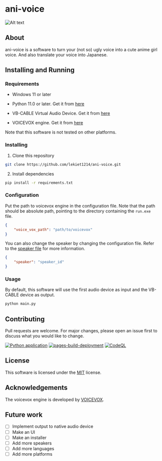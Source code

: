 # ani-voice
![Alt text](https://voicevox.hiroshiba.jp/static/4be83af8654ea36b6798a9b77591a6fb/c512e/top-illust-005.webp)
## About

ani-voice is a software to turn your (not so) ugly voice into a cute anime girl voice.
And also translate your voice into Japanese.

## Installing and Running

### Requirements

- Windows 11 or later

- Python 11.0 or later. Get it from [here](https://www.python.org/downloads/)

- VB-CABLE Virtual Audio Device. Get it from [here](https://vb-audio.com/Cable/)

- VOICEVOX engine. Get it from [here](https://github.com/VOICEVOX/voicevox_engine/releases/tag/0.14.4)

Note that this software is not tested on other platforms.

### Installing

1. Clone this repository

```bash
git clone https://github.com/lekiet1214/ani-voice.git
```

2. Install dependencies

```bash
pip install -r requirements.txt
```

### Configuration

Put the path to voicevox engine in the configuration file.
Note that the path should be absolute path, pointing to the directory containing the `run.exe` file.

```json
{
    "voice_vox_path": "path/to/voicevox"
}
```

You can also change the speaker by changing the configuration file.
Refer to the [speaker file](speakers.json) for more information.

```json
{
    "speaker": "speaker_id"
}
```

### Usage

By default, this software will use the first audio device as input and the VB-CABLE device as output.

```bash
python main.py
```

## Contributing

Pull requests are welcome. For major changes, please open an issue first to discuss what you would like to change.

[![Python application](https://github.com/lekiet1214/ani-voice/actions/workflows/python-app.yml/badge.svg?branch=main)](https://github.com/lekiet1214/ani-voice/actions/workflows/python-app.yml)
[![pages-build-deployment](https://github.com/lekiet1214/ani-voice/actions/workflows/pages/pages-build-deployment/badge.svg?branch=main)](https://github.com/lekiet1214/ani-voice/actions/workflows/pages/pages-build-deployment)
[![CodeQL](https://github.com/lekiet1214/ani-voice/actions/workflows/github-code-scanning/codeql/badge.svg)](https://github.com/lekiet1214/ani-voice/actions/workflows/github-code-scanning/codeql)

## License
This software is licensed under the [MIT](https://choosealicense.com/licenses/mit/) license.

## Acknowledgements
The voicevox engine is developed by [VOICEVOX](https://voicevox.hiroshiba.jp/).

## Future work
- [ ]  Implement output to native audio device
- [ ]  Make an UI
- [ ]  Make an installer
- [ ]  Add more speakers
- [ ]  Add more languages
- [ ]  Add more platforms
